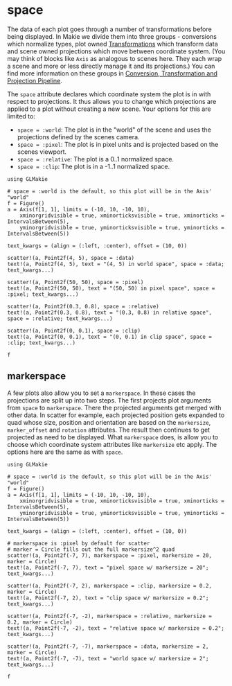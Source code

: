 # space

The data of each plot goes through a number of transformations before being displayed.
In Makie we divide them into three groups - conversions which normalize types, plot owned [Transformations](@ref) which transform data and scene owned projections which move between coordinate system.
(You may think of blocks like `Axis` as analogous to scenes here. They each wrap a scene and more or less directly manage it and its projections.)
You can find more information on these groups in [Conversion, Transformation and Projection Pipeline](@ref).

The `space` attribute declares which coordinate system the plot is in with respect to projections.
It thus allows you to change which projections are applied to a plot without creating a new scene.
Your options for this are limited to:
- `space = :world`: The plot is in the "world" of the scene and uses the projections defined by the scenes camera.
- `space = :pixel`: The plot is in pixel units and is projected based on the scenes viewport.
- `space = :relative`: The plot is a 0..1 normalized space.
- `space = :clip`: The plot is in a -1..1 normalized space.

```@figure
using GLMakie

# space = :world is the default, so this plot will be in the Axis' "world"
f = Figure()
a = Axis(f[1, 1], limits = (-10, 10, -10, 10),
    xminorgridvisible = true, xminorticksvisible = true, xminorticks = IntervalsBetween(5),
    yminorgridvisible = true, yminorticksvisible = true, yminorticks = IntervalsBetween(5))

text_kwargs = (align = (:left, :center), offset = (10, 0))

scatter!(a, Point2f(4, 5), space = :data)
text!(a, Point2f(4, 5), text = "(4, 5) in world space", space = :data; text_kwargs...)

scatter!(a, Point2f(50, 50), space = :pixel)
text!(a, Point2f(50, 50), text = "(50, 50) in pixel space", space = :pixel; text_kwargs...)

scatter!(a, Point2f(0.3, 0.8), space = :relative)
text!(a, Point2f(0.3, 0.8), text = "(0.3, 0.8) in relative space", space = :relative; text_kwargs...)

scatter!(a, Point2f(0, 0.1), space = :clip)
text!(a, Point2f(0, 0.1), text = "(0, 0.1) in clip space", space = :clip; text_kwargs...)

f
```

## markerspace

A few plots also allow you to set a `markerspace`.
In these cases the projections are split up into two steps.
The first projects plot arguments from `space` to `markerspace`.
There the projected arguments get merged with other data.
In scatter for example, each projected position gets expanded to quad whose size, position and orientation are based on the `markersize`, `marker_offset` and `rotation` attributes.
The result then continues to get projected as need to be displayed.
What `markerspace` does, is allow you to choose which coordinate system attributes like `markersize` etc apply.
The options here are the same as with `space`.

```@figure
using GLMakie

# space = :world is the default, so this plot will be in the Axis' "world"
f = Figure()
a = Axis(f[1, 1], limits = (-10, 10, -10, 10),
    xminorgridvisible = true, xminorticksvisible = true, xminorticks = IntervalsBetween(5),
    yminorgridvisible = true, yminorticksvisible = true, yminorticks = IntervalsBetween(5))

text_kwargs = (align = (:left, :center), offset = (10, 0))

# markerspace is :pixel by default for scatter
# marker = Circle fills out the full markersize^2 quad
scatter!(a, Point2f(-7, 7), markerspace = :pixel, markersize = 20, marker = Circle)
text!(a, Point2f(-7, 7), text = "pixel space w/ markersize = 20"; text_kwargs...)

scatter!(a, Point2f(-7, 2), markerspace = :clip, markersize = 0.2, marker = Circle)
text!(a, Point2f(-7, 2), text = "clip space w/ markersize = 0.2"; text_kwargs...)

scatter!(a, Point2f(-7, -2), markerspace = :relative, markersize = 0.2, marker = Circle)
text!(a, Point2f(-7, -2), text = "relative space w/ markersize = 0.2"; text_kwargs...)

scatter!(a, Point2f(-7, -7), markerspace = :data, markersize = 2, marker = Circle)
text!(a, Point2f(-7, -7), text = "world space w/ markersize = 2"; text_kwargs...)

f
```